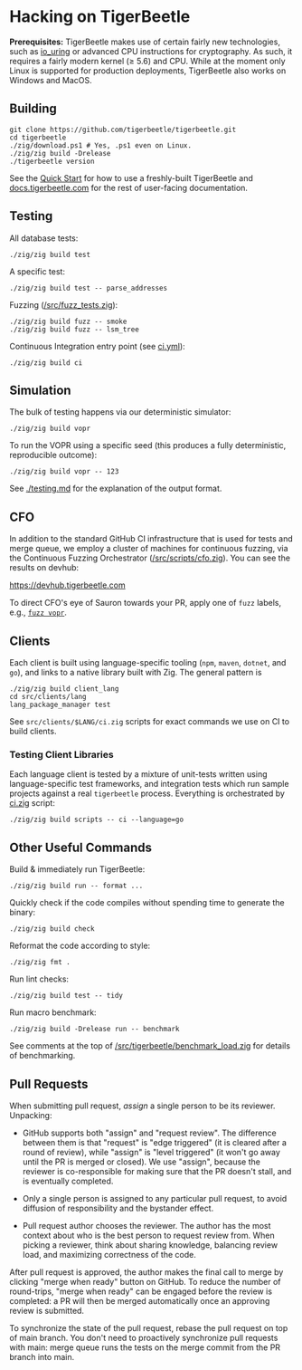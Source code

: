 # Hacking on TigerBeetle

**Prerequisites:** TigerBeetle makes use of certain fairly new technologies, such as
[io_uring](https://kernel.dk/io_uring.pdf) or advanced CPU instructions for cryptography. As such,
it requires a fairly modern kernel (≥ 5.6) and CPU. While at the moment only Linux is supported for
production deployments, TigerBeetle also works on Windows and MacOS.

## Building

```console
git clone https://github.com/tigerbeetle/tigerbeetle.git
cd tigerbeetle
./zig/download.ps1 # Yes, .ps1 even on Linux.
./zig/zig build -Drelease
./tigerbeetle version
```

See the [Quick Start](/docs/start.md) for how to use a freshly-built TigerBeetle and
[docs.tigerbeetle.com](https://docs.tigerbeetle.com) for the rest of user-facing documentation.

## Testing

All database tests:

```console
./zig/zig build test
```

A specific test:

```console
./zig/zig build test -- parse_addresses
```

Fuzzing ([/src/fuzz_tests.zig](/src/fuzz_tests.zig)):

```console
./zig/zig build fuzz -- smoke
./zig/zig build fuzz -- lsm_tree
```

Continuous Integration entry point (see [ci.yml](/.github/workflows/ci.yml)):

```console
./zig/zig build ci
```

## Simulation

The bulk of testing happens via our deterministic simulator:

```console
./zig/zig build vopr
```

To run the VOPR using a specific seed (this produces a fully deterministic, reproducible outcome):

```console
./zig/zig build vopr -- 123
```

See [./testing.md](./testing.md) for the explanation of the output format.

## CFO

In addition to the standard GitHub CI infrastructure that is used for tests and merge queue, we
employ a cluster of machines for continuous fuzzing, via the Continuous Fuzzing Orchestrator
([/src/scripts/cfo.zig](/src/scripts/cfo.zig)). You can see the results on devhub:

<https://devhub.tigerbeetle.com>

To direct CFO's eye of Sauron towards your PR, apply one of `fuzz` labels, e.g.,
[`fuzz vopr`](https://github.com/tigerbeetle/tigerbeetle/labels/fuzz%20vopr).

## Clients

Each client is built using language-specific tooling (`npm`, `maven`, `dotnet`, and `go`), and links
to a native library built with Zig. The general pattern is

```console
./zig/zig build client_lang
cd src/clients/lang
lang_package_manager test
```

See `src/clients/$LANG/ci.zig` scripts for exact commands we use on CI to build clients.

### Testing Client Libraries

Each language client is tested by a mixture of unit-tests written using language-specific test
frameworks, and integration tests which run sample projects against a real `tigerbeetle` process.
Everything is orchestrated by [ci.zig](/src/scripts/ci.zig) script:

```console
./zig/zig build scripts -- ci --language=go
```

## Other Useful Commands

Build & immediately run TigerBeetle:

```console
./zig/zig build run -- format ...
```

Quickly check if the code compiles without spending time to generate the binary:

```console
./zig/zig build check
```

Reformat the code according to style:

```
./zig/zig fmt .
```

Run lint checks:

```
./zig/zig build test -- tidy
```

Run macro benchmark:

```
./zig/zig build -Drelease run -- benchmark
```

See comments at the top of
[/src/tigerbeetle/benchmark_load.zig](/src/tigerbeetle/benchmark_load.zig)
for details of benchmarking.

## Pull Requests

When submitting pull request, _assign_ a single person to be its reviewer. Unpacking:

* GitHub supports both "assign" and "request review". The difference between them is that "request"
  is "edge triggered" (it is cleared after a round of review), while "assign" is "level triggered"
  (it won't go away until the PR is merged or closed). We use "assign", because the reviewer is
  co-responsible for making sure that the PR doesn't stall, and is eventually completed.

* Only a single person is assigned to any particular pull request, to avoid diffusion of
  responsibility and the bystander effect.

* Pull request author chooses the reviewer. The author has the most context about who is the best
  person to request review from. When picking a reviewer, think about sharing knowledge, balancing
  review load, and maximizing correctness of the code.

After pull request is approved, the author makes the final call to merge by clicking "merge when
ready" button on GitHub. To reduce the number of round-trips, "merge when ready" can be engaged
before the review is completed: a PR will then be merged automatically once an approving review is
submitted.

To synchronize the state of the pull request, rebase the pull request on top of main branch. You
don't need to proactively synchronize pull requests with main: merge queue runs the tests on the
merge commit from the PR branch into main.
